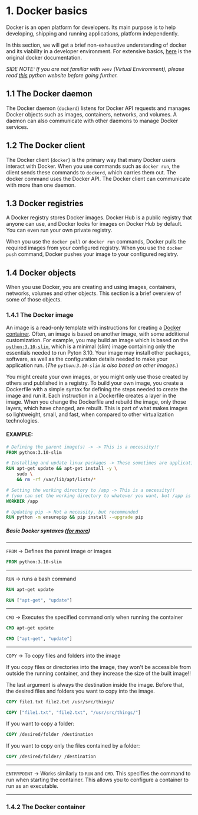 # 1. Docker basics

Docker is an open platform for developers. 
Its main purpose is to help developing, shipping and running applications, platform independently.

In this section, we will get a brief non-exhaustive understanding of docker  
and its viability in a developer environment. For extensive basics, [here](https://docs.docker.com/get-started/docker-overview/) is the original docker documentation.

_SIDE NOTE: If you are not familiar with `venv` (Virtual Environment), please read [this](https://docs.python.org/3/library/venv.html) python website before going further._

## 1.1 The Docker daemon

The Docker daemon (`dockerd`) listens for Docker API requests and manages Docker objects such as images, 
containers, networks, and volumes. A daemon can also communicate with other daemons to manage Docker services.

## 1.2 The Docker client

The Docker client (`docker`) is the primary way that many Docker users interact with Docker. 
When you use commands such as `docker run`, the client sends these commands to `dockerd`, 
which carries them out. The docker command uses the Docker API. 
The Docker client can communicate with more than one daemon.

## 1.3 Docker registries

A Docker registry stores Docker images.
Docker Hub is a public registry that anyone can use, and Docker looks for images on Docker Hub by default. 
You can even run your own private registry.

When you use the `docker pull` or `docker run` commands, Docker pulls the required images from your configured registry. 
When you use the `docker push` command, Docker pushes your image to your configured registry.

## 1.4 Docker objects

When you use Docker, you are creating and using images, containers, networks, volumes and other objects. 
This section is a brief overview of some of those objects.

### 1.4.1 The Docker image

An image is a read-only template with instructions for creating a [Docker container](#142-the-docker-container). 
Often, an image is based on another image, with some additional customization. 
For example, you may build an image which is based on the [`python:3.10-slim`](https://hub.docker.com/layers/library/python/3.10-slim/images/sha256-7bc78a41cf5a9069b45b71091ccbc4d0e1b1e009a89e07854483cb9ebf4a1c56), 
which is a minimal (slim) image containing only the essentials needed to run Pyton 3.10. 
Your image may install other packages, software, as well as the configuration details 
needed to make your application run. (_The `python:3.10-slim` is also based on other images._) 

You might create your own images, or you might only use those created by others and published in a registry. 
To build your own image, you create a Dockerfile with a simple syntax for defining the steps needed to create the image and run it. 
Each instruction in a Dockerfile creates a layer in the image. 
When you change the Dockerfile and rebuild the image, only those layers, which have changed, are rebuilt. 
This is part of what makes images so lightweight, small, and fast, when compared to other virtualization technologies.

#### EXAMPLE:

```dockerfile
# Defining the parent image(s) -> -> This is a necessity!!
FROM python:3.10-slim

# Installing and update linux packages -> These sometimes are application specific packages -> Not a necessity, but recommended
RUN apt-get update && apt-get install -y \
    sudo \
    && rm -rf /var/lib/apt/lists/* 

# Setting the working directory to /app -> This is a necessity!!
# (you can set the working directory to whatever you want, but /app is a convention in production images)
WORKDIR /app

# Updating pip -> Not a necessity, but recommended
RUN python -m ensurepip && pip install --upgrade pip
```

##### Basic Docker syntaxes ([for more](https://docs.docker.com/reference/dockerfile/))

***

`FROM` -> Defines the parent image or images

```dockerfile
FROM python:3.10-slim
```

***

`RUN` -> runs a bash command
```dockerfile
RUN apt-get update
```
```dockerfile
RUN ["apt-get", "update"]
```

***

`CMD` -> Executes the specified command only when running the container
```dockerfile
CMD apt-get update
```
```dockerfile
CMD ["apt-get", "update"]
```

***

`COPY` -> To copy files and folders into the image

If you copy files or directories into the image, they won't be accessible from outside the running container, 
and they increase the size of the built image!!

The last argument is always the destination inside the image.
Before that, the desired files and folders you want to copy into the image.

```dockerfile
COPY file1.txt file2.txt /usr/src/things/
```
```dockerfile
COPY ["file1.txt", "file2.txt", "/usr/src/things/"]
```

If you want to copy a folder:
```dockerfile
COPY /desired/folder /destination
```

If you want to copy only the files contained by a folder:

```dockerfile
COPY /desired/folder/ /destination
```

***

`ENTRYPOINT` -> Works similarly to `RUN` and `CMD`. 
This specifies the command to run when starting the container. 
This allows you to configure a container to run as an executable.

***



### 1.4.2 The Docker container



